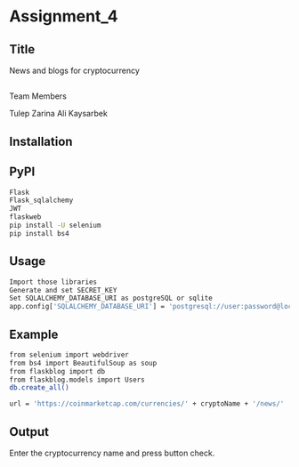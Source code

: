 # Assignment_4
## Title
News and blogs for cryptocurrency

##
Team Members

Tulep Zarina
Ali Kaysarbek
## Installation
## PyPI
```bash
Flask
Flask_sqlalchemy
JWT
flaskweb
pip install -U selenium
pip install bs4
```
## Usage
```bash
Import those libraries
Generate and set SECRET_KEY
Set SQLALCHEMY_DATABASE_URI as postgreSQL or sqlite
app.config['SQLALCHEMY_DATABASE_URI'] = 'postgresql://user:password@localhost:port/database_name'
```
## Example
```bash
from selenium import webdriver
from bs4 import BeautifulSoup as soup
from flaskblog import db
from flaskblog.models import Users
db.create_all()
```
```bash
url = 'https://coinmarketcap.com/currencies/' + cryptoName + '/news/'
```


## Output
Enter the cryptocurrency name and press button check.
